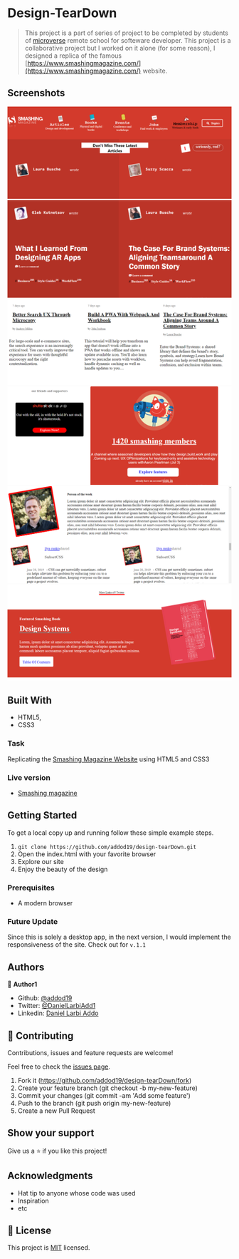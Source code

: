 # Design-TearDown 

> This project is a part of series of project to be completed by students of [microverse](micrioverse.org) remote school for softeware developer. This project is a collaborative project but I worked on it alone (for some reason), I designed a replica of the famous [https://www.smashingmagazine.com/](https://www.smashingmagazine.com/) website.



## Screenshots

<img src="assets/images/ms.PNG" alt="fist now">
<img src="assets/images/ms1.PNG" alt="fist now">
<img src="assets/images/ms2.PNG" alt="fist now">
<img src="assets/images/ms3.PNG" alt="fist now">
<img src="assets/images/ms4.PNG" alt="fist now">
<img src="assets/images/ms5.PNG" alt="fist now">


## Built With

- HTML5,
- CSS3


### Task
Replicating the [Smashing Magazine Website](https://www.smashingmagazine.com/) using HTML5 and CSS3


### Live version

* [Smashing magazine](https://addod19.github.io/design-tearDown/)

## Getting Started

To get a local copy up and running follow these simple example steps.

1. ``` git clone https://github.com/addod19/design-tearDown.git ```
2. Open the index.html with your favorite browser
3. Explore our site
4. Enjoy the beauty of the design

### Prerequisites

- A modern browser

### Future Update
Since this is solely a desktop app, in the next version, I would implement the responsiveness of the site. Check out for ```v.1.1```

## Authors

👤 **Author1**

- Github: [@addod19](https://github.com/addod19)
- Twitter: [@DanielLarbiAdd1](https://twitter.com/DanielLarbiAdd1)
- Linkedin: [Daniel Larbi Addo](https://linkedin.com/in/daniel-larbi-addo/)


## 🤝 Contributing

Contributions, issues and feature requests are welcome!

Feel free to check the [issues page](https://github.com/addod19/design-tearDown/issues).


1. Fork it (https://github.com/addod19/design-tearDown/fork)
2. Create your feature branch (git checkout -b my-new-feature)
3. Commit your changes (git commit -am 'Add some feature')
4. Push to the branch (git push origin my-new-feature)
5. Create a new Pull Request

## Show your support

Give us a ⭐️ if you like this project!

## Acknowledgments

- Hat tip to anyone whose code was used
- Inspiration
- etc

## 📝 License

This project is [MIT](lic.url) licensed.
